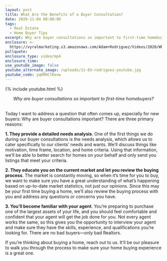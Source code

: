 ```yaml
---
layout: post
title: What Are the Benefits of a Buyer Consultation?
date: 2020-11-04 00:00:00
tags:
  - Real Estate
  - Home Buyer Tips
excerpt: Why are buyer consultations so important to first-time homebuyers?
enclosure: >-
  https://vyralmarketing.s3.amazonaws.com/Adam+Rodriguez/Videos/2020/What+Are+the+Benefits+of+a+Buyer+Consultation.mp4
pullquote:
enclosure_type: video/mp4
enclosure_time:
use_youtube_image: false
youtube_alternate_image: /uploads/11-03-rodriguez-youtube.jpg
youtube_code: yq0RHClKevw
---
```


{% include youtube.html %}

<center><em>Why are buyer consultations so important to first-time homebuyers?</em></center>

<br>Today I want to address a question that often comes up, especially for new buyers: Why are buyer consultations important? There are three primary reasons:

**1\. They provide a detailed needs analysis**. One of the first things we do during our buyer consultations is the needs analysis, which allows us to cater specifically to our clients’ needs and wants. We’ll discuss things like motivation, time frame, location, and home criteria. Using that information, we’ll be able to better search for homes on your behalf and only send you listings that meet your criteria.

**2\. They educate you on the current market and let you review the buying process**. The market is constantly moving, so when it’s time for you to buy, we want to make sure you have a great understanding of what’s happening based on up-to-date market statistics, not just our opinions. Since this may be your first time buying a home, we’ll also review the buying process with you and address any questions or concerns you have.

**3\. You’ll become familiar with your agent**. You’re preparing to purchase one of the largest assets of your life, and you should feel comfortable and confident that your agent will get the job done for you. Not every agent works the same, so this gives you the opportunity to interview your agent and make sure they have the skills, experience, and qualifications you’re looking for. There are no bad buyers—only bad Realtors.

If you’re thinking about buying a home, reach out to us. It’ll be our pleasure to walk you through the process to make sure your home buying experience is a great one.
